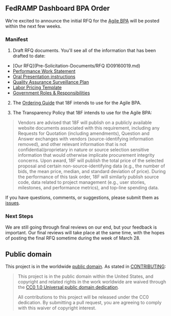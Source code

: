 ## FedRAMP Dashboard BPA Order

We're excited to announce the initial RFQ for the [Agile BPA](https://pages.18f.gov/ads-bpa) will be posted within the next few weeks.

### Manifest

1. Draft RFQ documents.  You'll see all of the information that has been drafted to date:
  - [Our RFQ](Pre-Solicitation-Documents/RFQ ID09160019.md)
  - [Performance Work Statement](Pre-Solicitation-Documents/Draft_PWS.md)
  - [Oral Presentation instructions](Pre-Solicitation-Documents/Instructions_for_Oral_Presentations.md)
  - [Quality Assurance Surveillance Plan](Pre-Solicitation-Documents/QASP.md)
  - [Labor Pricing Template](Pre-Solicitation-Documents/ID09160019-Labor-Pricing-Template.xlsx)
  - [Government Roles & Responsibilities](Pre-Solicitation-Documents/Government_Roles_and_Responsibilities.md)

2. The [Ordering Guide](Pre-Solicitation-Documents/Ordering_Guide.md) that 18F intends to use for the Agile BPA.

3. The Transparency Policy that 18F intends to use for the Agile BPA:

  > Vendors are advised that 18F will publish on a publicly available website documents associated with this requirement, including any Requests for Quotation (including amendments), Question and Answer exchanges with vendors (source-identifying information removed), and other relevant information that is not confidential/proprietary in nature or source selection sensitive information that would otherwise implicate procurement integrity concerns. Upon award, 18F will publish the total price of the selected proposal and certain non-source-identifying data (e.g., the number of bids, the mean price, median, and standard deviation of price). During the performance of this task order, 18F will similarly publish source code, data related to project management (e.g., user stories, milestones, and performance metrics), and top-line spending data.
  
If you have questions, comments, or suggestions, please submit them as [issues](https://github.com/18F/bpa-fedramp-dashboard/issues).

### Next Steps

We are still going through final reviews on our end, but your feedback is important. Our final reviews will take place at the same time, with the hopes of posting the final RFQ sometime during the week of March 28.

## Public domain

This project is in the worldwide [public domain](LICENSE.md). As stated in [CONTRIBUTING](CONTRIBUTING.md):

> This project is in the public domain within the United States, and copyright and related rights in the work worldwide are waived through the [CC0 1.0 Universal public domain dedication](https://creativecommons.org/publicdomain/zero/1.0/).
>
> All contributions to this project will be released under the CC0 dedication. By submitting a pull request, you are agreeing to comply with this waiver of copyright interest.
